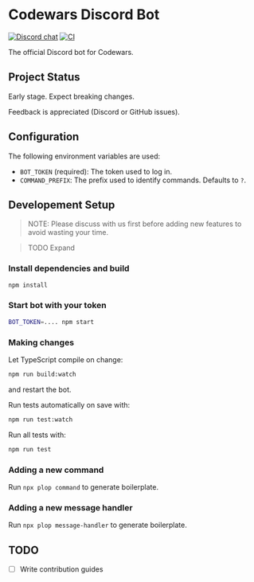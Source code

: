 # Codewars Discord Bot

[![Discord chat](https://img.shields.io/discord/846624424199061524.svg?logo=discord&style=flat)](https://discord.gg/7U9t33jrgG)
[![CI](https://github.com/codewars/discord-bot/workflows/CI/badge.svg)](https://github.com/codewars/discord-bot/actions?query=workflow%3ACI)

The official Discord bot for Codewars.

## Project Status

Early stage. Expect breaking changes.

Feedback is appreciated (Discord or GitHub issues).

## Configuration

The following environment variables are used:

- `BOT_TOKEN` (required): The token used to log in.
- `COMMAND_PREFIX`: The prefix used to identify commands. Defaults to `?`.

## Developement Setup

> NOTE: Please discuss with us first before adding new features to avoid wasting your time.

> TODO Expand

### Install dependencies and build

```bash
npm install
```

### Start bot with your token

```bash
BOT_TOKEN=.... npm start
```

### Making changes

Let TypeScript compile on change:

```bash
npm run build:watch
```

and restart the bot.

Run tests automatically on save with:

```bash
npm run test:watch
```

Run all tests with:

```bash
npm run test
```

### Adding a new command

Run `npx plop command` to generate boilerplate.

### Adding a new message handler

Run `npx plop message-handler` to generate boilerplate.

## TODO

- [ ] Write contribution guides
